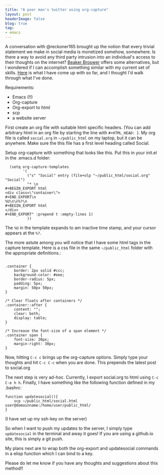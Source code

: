 ```yaml
---
title: "A poor man's twitter using org-capture"
layout: post
headerImage: false
blog: true
tag:
- emacs
---
```


A conversation with @reckoner165 brought up the notion that every trivial statement we make in social media is monetized somehow, somewhere. Is there a way to avoid any third party intrusion into an individual's access to their thoughts on the internet? [Beaker Broswer](https://beakerbrowser.com/) offers some alternatives, but I wondered if I can accomplish something similar with my current set of skills. [Here](http://amoghjalihal.com/social.html) is what I have come up with so far, and I thought I'd walk through what I've done.

Requirements:
- Emacs (!!)
- Org-capture
- Org-export to html
- scp
- a website server

First create an org file with suitable html specific headers. (You can add arbitrary html in an org file by starting the line with `#+HTML_HEAD: `). My org file is called `social.org` in `~/public_html` on my laptop, but it can be anywhere. Make sure the this file has a first level heading called Social.

Setup org-capture with something that looks like this. Put this in your init.el in the .emacs.d folder:

```
  (setq org-capture-templates
        '(
          ("s" "Social" entry (file+olp "~/public_html/social.org" "Social")
          "* \n
#+BEGIN_EXPORT html
<div class=\"container\">
#+END_EXPORT\n
%U\n\n%?\n
#+BEGIN_EXPORT html
</div>
#+END_EXPORT" :prepend t :empty-lines 1)
          ))

```

The `%U` in the template expands to am inactive time stamp, and your cursor appears at the `%?`.

The more astute among you will notice that I have some html tags in the capture template. Here is a css file in the same `~/public_html` folder with the appropriate definitions.:

```

.container {
    border: 2px solid #ccc;
    background-color: #eee;
    border-radius: 5px;
    padding: 5px;
    margin: 50px 50px;
}

/* Clear floats after containers */
.container::after {
    content: "";
    clear: both;
    display: table;
}

/* Increase the font-size of a span element */
.container span {
    font-size: 20px;
    margin-right: 30px;
}
```

Now, hitting `C-c c` brings up the org-capture options. Simply type your thoughts and hit `C-c C-c` when you are done. This prepends the latest post to social.org

The next step is very ad-hoc. Currently, I export social.org to html using `C-c C-e h h`. Finally, I have something like the following function defined in my .bashrc:

```
function updatesocial(){
    scp ~/public_html/social.html user@domainname:/home/user/public_html/
}
```
(I have set up my ssh-key on the server)

So when I want to push my updates to the server, I simply type `updatesocial` in the terminal and away it goes! If you are using a github.io site, this is simply a git push.

My plans next are to wrap both the org-export and updatesocial commands in a elisp function which I can bind to a key.

Please do let me know if you have any thoughts and suggestions about this method!!